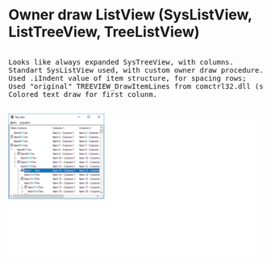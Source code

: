# Owner draw ListView (SysListView, ListTreeView, TreeListView)

<pre>

Looks like always expanded SysTreeView, with columns.
Standart SysListView used, with custom owner draw procedure.
Used .iIndent value of item structure, for spacing rows;
Used "original" TREEVIEW_DrawItemLines from comctrl32.dll (see wine), for drawing tree structure (Lines).
Colored text draw for first colunm.

</pre>

<img src="https://raw.githubusercontent.com/USSRcoder/custom_listview/master/thumb.png">
